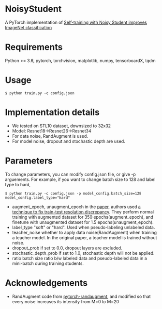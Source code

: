 # NoisyStudent
A PyTorch implementation of [Self-training with Noisy Student improves ImageNet classification](https://arxiv.org/abs/1911.04252)

# Requirements
Python >= 3.6, pytorch, torchvision, matplotlib, numpy, tensorboardX, tqdm

# Usage
<pre><code>$ python train.py -c config.json</code></pre> 

# Implementation details
* We tested on STL10 dataset, downsized to 32x32
* Model: Resnet18->Resnet26->Resnet34
* For data noise, RandAugment is used.
* For model noise, dropout and stochastic depth are used.

# Parameters
To change parameters, you can modify config.json file, or give -p arguements.
For example, if you want to change batch size to 128 and label type to hard,
<pre><code>$ python train.py -c config.json -p model_config.batch_size=128 model_config.label_type="hard"</code></pre> 

* augment_epoch, unaugment_epoch
 in the [paper](https://arxiv.org/abs/1911.04252), authors used [a technique to fix train-test resolution discrepancy](https://arxiv.org/abs/1906.06423). They perform normal training with augmented dataset for 350 epochs(augment_epoch), and finetune with unaugmented dataset for 1.5 epochs(unaugment_epoch).
* label_type
 "soft" or "hard". Used when pseudo-labeling unlabeled data.
* teacher_noise
 whether to apply data noise(RandAugment) when training a teacher model. In the original paper, a teacher model is trained without noise.
* dropout_prob
 if set to 0.0, dropout layers are excluded.
* stochastic_depth_prob
 if set to 1.0, stochastic depth will not be applied.
* ratio
 batch size ratio b/w labeled data and pseudo-labeled data in a mini-batch during training students.

# Acknowledgements
* RandAugment code from [pytorch-randaugment](https://github.com/ildoonet/pytorch-randaugment), and modified so that every noise increases its intensity from M=0 to M=20

